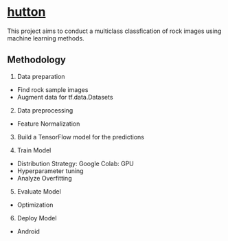 # [hutton](https://www.amnh.org/learn-teach/curriculum-collections/earth-inside-and-out/james-hutton)
This project aims to conduct a multiclass classfication of rock images using machine learning methods.

## Methodology ##
1. Data preparation
 - Find rock sample images 
 - Augment data for tf.data.Datasets
2. Data preprocessing
 - Feature Normalization
3. Build a TensorFlow model for the predictions

4. Train Model
 - Distribution Strategy: Google Colab: GPU
 - Hyperparameter tuning
 - Analyze Overfitting
5. Evaluate Model
 - Optimization 
6. Deploy Model 
 - Android
 
